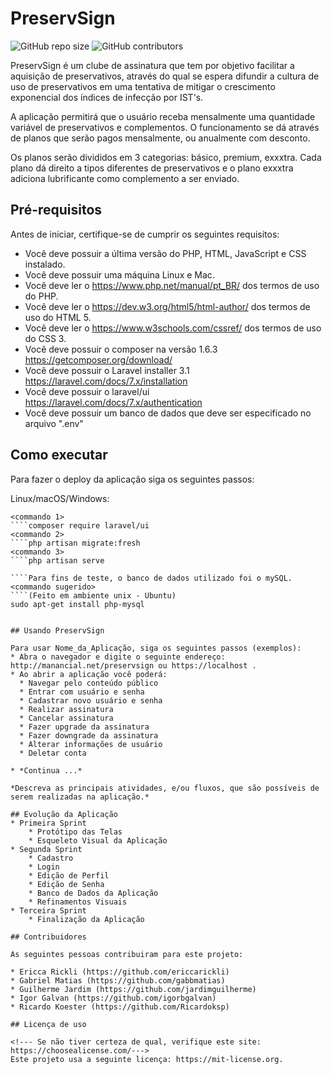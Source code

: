 # PreservSign

<!--- Exemplos de badges. Acesse https://shields.io para outras opções. Você pode querer incluir informações de dependencias, build, testes, licença, etc. --->
![GitHub repo size](https://img.shields.io/github/repo-size/igorbgalvan/progweb13)
![GitHub contributors](https://img.shields.io/github/contributors/igorbgalvan/progweb13)

PreservSign é um clube de assinatura que tem por objetivo facilitar a aquisição de preservativos, através do qual se espera difundir a cultura de uso de preservativos em uma tentativa de mitigar o crescimento exponencial dos índices de infecção por IST's.

A aplicação permitirá que o usuário receba mensalmente uma quantidade variável de preservativos e complementos. O funcionamento se dá através de planos que serão pagos mensalmente, ou anualmente com desconto.

Os planos serão divididos em 3 categorias: básico, premium, exxxtra. Cada plano dá direito a tipos diferentes de preservativos e o plano exxxtra adiciona lubrificante como complemento a ser enviado.


## Pré-requisitos

Antes de iniciar, certifique-se de cumprir os seguintes requisitos:
<!--- Estes são alguns exemplos de requisitos. Adicione, duplique e remove como necessário --->
* Você deve possuir a última versão do PHP, HTML, JavaScript e CSS instalado.
* Você deve possuir uma máquina Linux e Mac.
* Você deve ler o https://www.php.net/manual/pt_BR/ dos termos de uso do PHP.
* Você deve ler o https://dev.w3.org/html5/html-author/ dos termos de uso do HTML 5.
* Você deve ler o https://www.w3schools.com/cssref/ dos termos de uso do CSS 3.
* Você deve possuir o composer na versão 1.6.3 https://getcomposer.org/download/
* Você deve possuir o Laravel installer 3.1 https://laravel.com/docs/7.x/installation
* Você deve possuir o laravel/ui https://laravel.com/docs/7.x/authentication
* Você deve possuir um banco de dados que deve ser especificado no arquivo ".env"

## Como executar

Para fazer o deploy da aplicação siga os seguintes passos:

Linux/macOS/Windows:
````Arquivos de configuração pessoal do projeto(.env)
<commando 1>
````composer require laravel/ui
<commando 2>
````php artisan migrate:fresh
<commando 3>
````php artisan serve

````Para fins de teste, o banco de dados utilizado foi o mySQL.
<commando sugerido>
````(Feito em ambiente unix - Ubuntu)
sudo apt-get install php-mysql


## Usando PreservSign

Para usar Nome_da_Aplicação, siga os seguintes passos (exemplos):
* Abra o navegador e digite o seguinte endereço: http://manancial.net/preservsign ou https://localhost .
* Ao abrir a aplicação você poderá:
  * Navegar pelo conteúdo público
  * Entrar com usuário e senha
  * Cadastrar novo usuário e senha
  * Realizar assinatura
  * Cancelar assinatura
  * Fazer upgrade da assinatura
  * Fazer downgrade da assinatura
  * Alterar informações de usuário
  * Deletar conta

* *Continua ...*  

*Descreva as principais atividades, e/ou fluxos, que são possíveis de serem realizadas na aplicação.*

## Evolução da Aplicação
* Primeira Sprint
    * Protótipo das Telas
    * Esqueleto Visual da Aplicação
* Segunda Sprint
    * Cadastro
    * Login
    * Edição de Perfil
    * Edição de Senha
    * Banco de Dados da Aplicação
    * Refinamentos Visuais
* Terceira Sprint
    * Finalização da Aplicação 

## Contribuidores

As seguintes pessoas contribuiram para este projeto:

* Ericca Rickli (https://github.com/ericcarickli)
* Gabriel Matias (https://github.com/gabbmatias)
* Guilherme Jardim (https://github.com/jardimguilherme)
* Igor Galvan (https://github.com/igorbgalvan)
* Ricardo Koester (https://github.com/Ricardoksp)

## Licença de uso

<!--- Se não tiver certeza de qual, verifique este site: https://choosealicense.com/--->
Este projeto usa a seguinte licença: https://mit-license.org.
